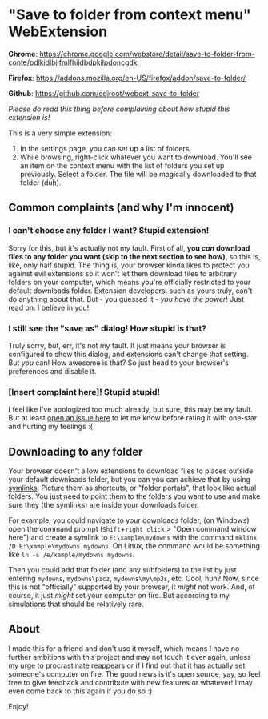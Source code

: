 # "Save to folder from context menu" WebExtension

**Chrome**: https://chrome.google.com/webstore/detail/save-to-folder-from-conte/pdlkjdlbjjfmlfhijdbdpkilpdoncgdk

**Firefox**: https://addons.mozilla.org/en-US/firefox/addon/save-to-folder/

**Github**: https://github.com/edjroot/webext-save-to-folder

*Please do read this thing before complaining about how stupid this extension is!*

This is a very simple extension:
1. In the settings page, you can set up a list of folders
2. While browsing, right-click whatever you want to download. You'll see an item on the context menu with the list of folders you set up previously. Select a folder. The file will be magically downloaded to that folder (duh).

## Common complaints (and why I'm innocent)

### I can't choose any folder I want? Stupid extension!
Sorry for this, but it's actually not my fault. First of all, **you _can_ download files to any folder you want (skip to the next section to see how)**, so this is, like, only half stupid. The thing is, your browser kinda likes to protect you against evil extensions so it won't let them download files to arbitrary folders on your computer, which means you're officially restricted to your default downloads folder. Extension developers, such as yours truly, can't do anything about that. But - you guessed it - _you have the power_! Just read on. I believe in you!

### I still see the "save as" dialog! How stupid is that?
Truly sorry, but, err, it's not my fault. It just means your browser is configured to show this dialog, and extensions can't change that setting. But _you_ can! How awesome is that? So just head to your browser's preferences and disable it.

### \[Insert complaint here\]! Stupid stupid!
I feel like I've apologized too much already, but sure, this may be my fault. But at least [open an issue here](https://github.com/edjroot/webext-save-to-folder/issues) to let me know before rating it with one-star and hurting my feelings :(

## Downloading to any folder
Your browser doesn't allow extensions to download files to places outside your default downloads folder, but you can you can achieve that by using [symlinks](https://en.wikipedia.org/wiki/Symbolic_link). Picture them as shortcuts, or "folder portals", that look like actual folders. You just need to point them to the folders you want to use and make sure they (the symlinks) are inside your downloads folder.

For example, you could navigate to your downloads folder, (on Windows) open the command prompt (`Shift`+`right click` > "Open command window here") and create a symlink to `E:\xample\mydowns` with the command `mklink /D E:\xample\mydowns mydowns`. On Linux, the command would be something like `ln -s /e/xample/mydowns mydowns`.

Then you could add that folder (and any subfolders) to the list by just entering `mydowns`, `mydowns\picz`, `mydowns\my\mp3s`, etc. Cool, huh? Now, since this is not "officially" supported by your browser, it *might* not work. And, of course, it just *might* set your computer on fire. But according to my simulations that should be relatively rare.

## About
I made this for a friend and don't use it myself, which means I have no further ambitions with this project and may not touch it ever again, unless my urge to procrastinate reappears or if I find out that it has actually set someone's computer on fire. The good news is it's open source, yay, so feel free to give feedback and contribute with new features or whatever! I may even come back to this again if you do so :)

Enjoy!
